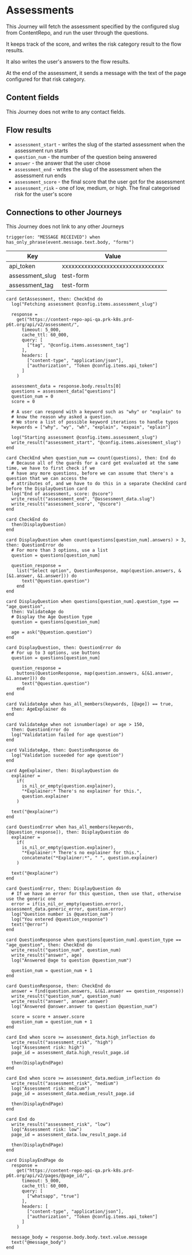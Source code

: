 # Assessments

This Journey will fetch the assessment specified by the configured slug from ContentRepo, and run the user through the questions.

It keeps track of the score, and writes the risk category result to the flow results.

It also writes the user's answers to the flow results.

At the end of the assessment, it sends a message with the text of the page configured for that risk category.

## Content fields

This Journey does not write to any contact fields.

## Flow results

* `assessment_start` - writes the slug of the started assessment when the assessment run starts
* `question_num` - the number of the question being answered
* `answer` - the answer that the user chose
* `assessment_end` - writes the slug of the assessment when the assessment run ends
* `assessment_score` - the final score that the user got for the assessment
* `assessment_risk` - one of low, medium, or high. The final categorised risk for the user's score

## Connections to other Journeys

This Journey does not link to any other Journeys

```stack
trigger(on: "MESSAGE RECEIVED") when has_only_phrase(event.message.text.body, "forms")

```

<!--
 dictionary: "config"
version: "0.1.0"
columns: [] 
-->

| Key             | Value                                    |
| --------------- | ---------------------------------------- |
| api_token       | xxxxxxxxxxxxxxxxxxxxxxxxxxxxxxxx |
| assessment_slug | test-form                                |
| assessment_tag  | test-form                                |

```stack
card GetAssessment, then: CheckEnd do
  log("Fetching assessment @config.items.assessment_slug")

  response =
    get("https://content-repo-api-qa.prk-k8s.prd-p6t.org/api/v2/assessment/",
      timeout: 5_000,
      cache_ttl: 60_000,
      query: [
        ["tag", "@config.items.assessment_tag"]
      ],
      headers: [
        ["content-type", "application/json"],
        ["authorization", "Token @config.items.api_token"]
      ]
    )

  assessment_data = response.body.results[0]
  questions = assessment_data["questions"]
  question_num = 0
  score = 0

  # A user can respond with a keyword such as "why" or "explain" to
  # know the reason why asked a question. 
  # We store a list of possible keyword iterations to handle typos
  keywords = ["why", "wy", "wh", "explain", "expain", "eplain"]

  log("Starting assessment @config.items.assessment_slug")
  write_result("assessment_start", "@config.items.assessment_slug")
end

```

```stack
card CheckEnd when question_num == count(questions), then: End do
  # Because all of the guards for a card get evaluated at the same time, we have to first check if we
  # have any more questions, before we can assume that there's a question that we can access the
  # attributes of, and we have to do this in a separate CheckEnd card before the DisplayQuestion card
  log("End of assessment, score: @score")
  write_result("assessment_end", "@assessment_data.slug")
  write_result("assessment_score", "@score")
end

card CheckEnd do
  then(DisplayQuestion)
end

card DisplayQuestion when count(questions[question_num].answers) > 3, then: QuestionError do
  # For more than 3 options, use a list
  question = questions[question_num]

  question_response =
    list("Select option", QuestionResponse, map(question.answers, &[&1.answer, &1.answer])) do
      text("@question.question")
    end
end

card DisplayQuestion when questions[question_num].question_type == "age_question",
  then: ValidateAge do
  # Display the Age Question type
  question = questions[question_num]

  age = ask("@question.question")
end

card DisplayQuestion, then: QuestionError do
  # For up to 3 options, use buttons 
  question = questions[question_num]

  question_response =
    buttons(QuestionResponse, map(question.answers, &[&1.answer, &1.answer])) do
      text("@question.question")
    end
end

card ValidateAge when has_all_members(keywords, [@age]) == true,
  then: AgeExplainer do
end

card ValidateAge when not isnumber(age) or age > 150,
  then: QuestionError do
  log("Validatation failed for age question")
end

card ValidateAge, then: QuestionResponse do
  log("Validation suceeded for age question")
end

card AgeExplainer, then: DisplayQuestion do
  explainer =
    if(
      is_nil_or_empty(question.explainer),
      "*Explainer:* There's no explainer for this.",
      question.explainer
    )

  text("@explainer")
end

card QuestionError when has_all_members(keywords, [@question_response]), then: DisplayQuestion do
  explainer =
    if(
      is_nil_or_empty(question.explainer),
      "*Explainer:* There's no explainer for this.",
      concatenate("*Explainer:*", " ", question.explainer)
    )

  text("@explainer")
end

card QuestionError, then: DisplayQuestion do
  # If we have an error for this question, then use that, otherwise use the generic one
  error = if(is_nil_or_empty(question.error), assessment_data.generic_error, question.error)
  log("Question number is @question_num")
  log("You entered @question_response")
  text("@error")
end

```

```stack
card QuestionResponse when questions[question_num].question_type == "age_question", then: CheckEnd do
  write_result("question_num", question_num)
  write_result("answer", age)
  log("Answered @age to question @question_num")

  question_num = question_num + 1
end

card QuestionResponse, then: CheckEnd do
  answer = find(question.answers, &(&1.answer == question_response))
  write_result("question_num", question_num)
  write_result("answer", answer.answer)
  log("Answered @answer.answer to question @question_num")

  score = score + answer.score
  question_num = question_num + 1
end

```

```stack
card End when score >= assessment_data.high_inflection do
  write_result("assessment_risk", "high")
  log("Assessment risk: high")
  page_id = assessment_data.high_result_page.id

  then(DisplayEndPage)
end

card End when score >= assessment_data.medium_inflection do
  write_result("assessment_risk", "medium")
  log("Assessment risk: medium")
  page_id = assessment_data.medium_result_page.id

  then(DisplayEndPage)
end

card End do
  write_result("assessment_risk", "low")
  log("Assessment risk: low")
  page_id = assessment_data.low_result_page.id

  then(DisplayEndPage)
end

card DisplayEndPage do
  response =
    get("https://content-repo-api-qa.prk-k8s.prd-p6t.org/api/v2/pages/@page_id/",
      timeout: 5_000,
      cache_ttl: 60_000,
      query: [
        ["whatsapp", "true"]
      ],
      headers: [
        ["content-type", "application/json"],
        ["authorization", "Token @config.items.api_token"]
      ]
    )

  message_body = response.body.body.text.value.message
  text("@message_body")
end

```
